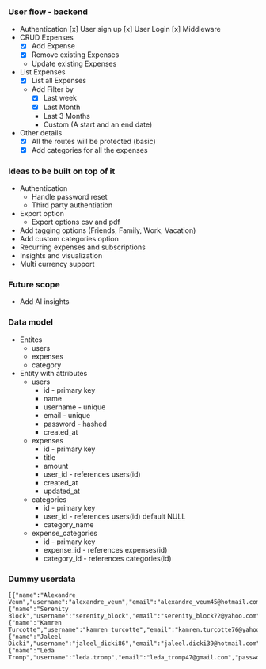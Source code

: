### User flow - backend

- Authentication
  [x] User sign up
  [x] User Login
  [x] Middleware
- CRUD Expenses
  - [x] Add Expense
  - [x] Remove existing Expenses
  - Update existing Expenses
- List Expenses
  - [x] List all Expenses
  - Add Filter by
    - [x] Last week
    - [x] Last Month
    - Last 3 Months
    - Custom (A start and an end date)
- Other details
  - [x] All the routes will be protected (basic)
  - [x] Add categories for all the expenses

### Ideas to be built on top of it

- Authentication
  - Handle password reset
  - Third party authentiation
- Export option
  - Export options csv and pdf
- Add tagging options (Friends, Family, Work, Vacation)
- Add custom categories option
- Recurring expenses and subscriptions
- Insights and visualization
- Multi currency support

### Future scope

- Add AI insights

### Data model

- Entites
  - users
  - expenses
  - category
- Entity with attributes
  - users
    - id - primary key
    - name
    - username - unique
    - email - unique
    - password - hashed
    - created_at
  - expenses
    - id - primary key
    - title
    - amount
    - user_id - references users(id)
    - created_at
    - updated_at
  - categories
    - id - primary key
    - user_id - references users(id) default NULL
    - category_name
  - expense_categories
    - id - primary key
    - expense_id - references expenses(id)
    - category_id - references categories(id)

### Dummy userdata

```
[{"name":"Alexandre Veum","username":"alexandre_veum","email":"alexandre_veum45@hotmail.com","password":"emQn_TLnLtD7DTg"},{"name":"Serenity Block","username":"serenity_block","email":"serenity_block72@yahoo.com","password":"_570ygBOr8mvfMP"},{"name":"Kamren Turcotte","username":"kamren_turcotte","email":"kamren.turcotte76@yahoo.com","password":"iIYaojZ7vzbkOZv"},{"name":"Jaleel Dicki","username":"jaleel_dicki86","email":"jaleel.dicki39@hotmail.com","password":"RRtlu1dNVmPfioo"},{"name":"Leda Tromp","username":"leda.tromp","email":"leda_tromp47@gmail.com","password":"yjAY0ftIaQuZgGw"}]

```
